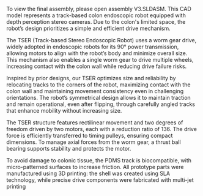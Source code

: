 To view the final assembly, please open assembly V3.SLDASM. This CAD model represents a track-based colon endoscopic robot equipped with depth perception stereo cameras. Due to the colon's limited space, the robot’s design prioritizes a simple and efficient drive mechanism.

The TSER (Track-based Stereo Endoscopic Robot) uses a worm gear drive, widely adopted in endoscopic robots for its 90° power transmission, allowing motors to align with the robot’s body and minimize overall size. This mechanism also enables a single worm gear to drive multiple wheels, increasing contact with the colon wall while reducing drive failure risks.

Inspired by prior designs, our TSER optimizes size and reliability by relocating tracks to the corners of the robot, maximizing contact with the colon wall and maintaining movement consistency even in challenging orientations. The robot’s symmetrical design allows it to maintain traction and remain operational, even after flipping, through carefully angled tracks that enhance mobility without increasing size.

The TSER structure features rectilinear movement and two degrees of freedom driven by two motors, each with a reduction ratio of 136. The drive force is efficiently transferred to timing pulleys, ensuring compact dimensions. To manage axial forces from the worm gear, a thrust ball bearing supports stability and protects the motor.

To avoid damage to colonic tissue, the PDMS track is biocompatible, with micro-patterned surfaces to increase friction. All prototype parts were manufactured using 3D printing: the shell was created using SLA technology, while precise drive components were fabricated with multi-jet printing
